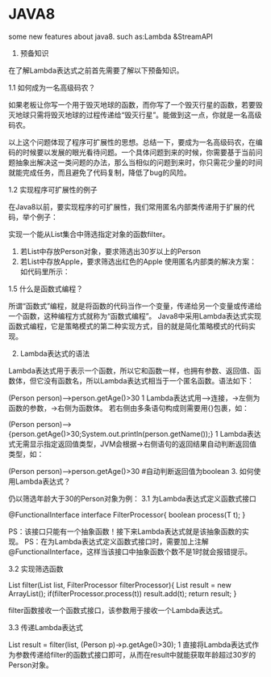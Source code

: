 # JAVA8
some new features about java8. such as:Lambda &amp;StreamAPI

1. 预备知识

在了解Lambda表达式之前首先需要了解以下预备知识。

1.1 如何成为一名高级码农？

如果老板让你写一个用于毁灭地球的函数，而你写了一个毁灭行星的函数，若要毁灭地球只需将毁灭地球的过程传递给“毁灭行星”。能做到这一点，你就是一名高级码农。

以上这个问题体现了程序可扩展性的思想。总结一下，要成为一名高级码农，在编码的时候要以发展的眼光看待问题。一个具体问题到来的时候，你需要基于当前问题抽象出解决这一类问题的办法，那么当相似的问题到来时，你只需花少量的时间就能完成任务，而且避免了代码复制，降低了bug的风险。

1.2 实现程序可扩展性的例子

在Java8以前，要实现程序的可扩展性，我们常用匿名内部类传递用于扩展的代码，举个例子：

实现一个能从List集合中筛选指定对象的函数filter。 
1. 若List中存放Person对象，要求筛选出30岁以上的Person 
2. 若List中存放Apple，要求筛选出红色的Apple
使用匿名内部类的解决方案：如代码里所示：

1.5 什么是函数式编程？

所谓“函数式”编程，就是将函数的代码当作一个变量，传递给另一个变量或传递给一个函数，这种编程方式就称为“函数式编程”。 
Java8中采用Lambda表达式实现函数式编程，它是策略模式的第二种实现方式，目的就是简化策略模式的代码实现。

2. Lambda表达式的语法

Lambda表达式用于表示一个函数，所以它和函数一样，也拥有参数、返回值、函数体，但它没有函数名，所以Lambda表达式相当于一个匿名函数。语法如下：

(Person person)—>person.getAge()>30
1
Lambda表达式用—>连接，->左侧为函数的参数，->右侧为函数体。 
若右侧由多条语句构成则需要用{}包裹，如：

(Person person)—>{person.getAge()>30;System.out.println(person.getName());}
1
Lambda表达式无需显示指定返回值类型，JVM会根据->右侧语句的返回结果自动判断返回值类型，如：

(Person person)—>person.getAge()>30 #自动判断返回值为boolean
3. 如何使用Lambda表达式？

仍以筛选年龄大于30的Person对象为例：
3.1 为Lambda表达式定义函数式接口

@FunctionalInterface
interface FilterProcessor<T>{
    boolean process(T t);
}

PS：该接口只能有一个抽象函数！接下来Lambda表达式就是该抽象函数的实现。 
PS：在为Lambda表达式定义函数式接口时，需要加上注解@FunctionalInterface，这样当该接口中抽象函数个数不是1时就会报错提示。

3.2 实现筛选函数

List<T> filter(List<T> list, FilterProcessor<T> filterProcessor){
    List<T> result = new ArrayList<T>();
    if(filterProcessor.process(t))
        result.add(t);
    return result;
}

filter函数接收一个函数式接口，该参数用于接收一个Lambda表达式。

3.3 传递Lambda表达式

List<Person> result = filter(list, (Person p)->p.getAge()>30);
1
直接将Lambda表达式作为参数传递给filter的函数式接口即可，从而在result中就能获取年龄超过30岁的Person对象。

